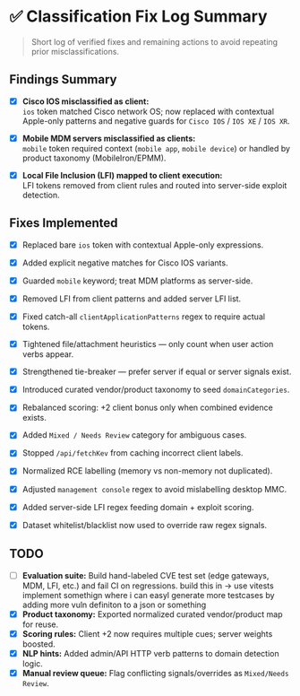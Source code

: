 # ✅ Classification Fix Log Summary

> Short log of verified fixes and remaining actions to avoid repeating prior misclassifications.

## Findings Summary
- [x] **Cisco IOS misclassified as client:**  
  `ios` token matched Cisco network OS; now replaced with contextual Apple-only patterns and negative guards for `Cisco IOS` / `IOS XE` / `IOS XR`.

- [x] **Mobile MDM servers misclassified as clients:**  
  `mobile` token required context (`mobile app`, `mobile device`) or handled by product taxonomy (MobileIron/EPMM).

- [x] **Local File Inclusion (LFI) mapped to client execution:**  
  LFI tokens removed from client rules and routed into server-side exploit detection.

## Fixes Implemented
- [x] Replaced bare `ios` token with contextual Apple-only expressions.  
- [x] Added explicit negative matches for Cisco IOS variants.  
- [x] Guarded `mobile` keyword; treat MDM platforms as server-side.  
- [x] Removed LFI from client patterns and added server LFI list.  
- [x] Fixed catch-all `clientApplicationPatterns` regex to require actual tokens.  
- [x] Tightened file/attachment heuristics — only count when user action verbs appear.  
- [x] Strengthened tie-breaker — prefer server if equal or server signals exist.  
- [x] Introduced curated vendor/product taxonomy to seed `domainCategories`.  
- [x] Rebalanced scoring: +2 client bonus only when combined evidence exists.  
- [x] Added `Mixed / Needs Review` category for ambiguous cases.  
- [x] Stopped `/api/fetchKev` from caching incorrect client labels.  
- [x] Normalized RCE labelling (memory vs non-memory not duplicated).  
- [x] Adjusted `management console` regex to avoid mislabelling desktop MMC.  
- [x] Added server-side LFI regex feeding domain + exploit scoring.  
- [x] Dataset whitelist/blacklist now used to override raw regex signals.


## TODO 

- [ ] **Evaluation suite:** Build hand-labeled CVE test set (edge gateways, MDM, LFI, etc.) and fail CI on regressions. build this in -> use vitests implement somethign where i can easyl generate more testcases by adding more vuln definiton to a json or something
- [x] **Product taxonomy:** Exported normalized curated vendor/product map for reuse.
- [x] **Scoring rules:** Client +2 now requires multiple cues; server weights boosted.
- [x] **NLP hints:** Added admin/API HTTP verb patterns to domain detection logic.
- [x] **Manual review queue:** Flag conflicting signals/overrides as `Mixed/Needs Review`.
